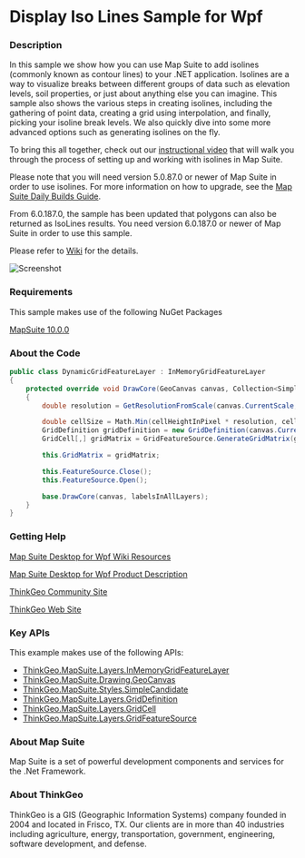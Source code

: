 # Display Iso Lines Sample for Wpf

### Description
In this sample we show how you can use Map Suite to add isolines (commonly known as contour lines) to your .NET application. Isolines are a way to visualize breaks between different groups of data such as elevation levels, soil properties, or just about anything else you can imagine. This sample also shows the various steps in creating isolines, including the gathering of point data, creating a grid using interpolation, and finally, picking your isoline break levels. We also quickly dive into some more advanced options such as generating isolines on the fly. 

To bring this all together, check out our [instructional video](https://www.youtube.com/watch?v=eejtCTftpzo) that will walk you through the process of setting up and working with isolines in Map Suite. 

Please note that you will need version 5.0.87.0 or newer of Map Suite in order to use isolines. For more information on how to upgrade, see the [Map Suite Daily Builds Guide](http://wiki.thinkgeo.com/wiki/map_suite_daily_builds_guide). 

From 6.0.187.0, the sample has been updated that polygons can also be returned as IsoLines results. You need version 6.0.187.0 or newer of Map Suite in order to use this sample.

Please refer to [Wiki](http://wiki.thinkgeo.com/wiki/map_suite_desktop_for_wpf) for the details.

![Screenshot](https://github.com/ThinkGeo/DisplayIsoLinesSample-ForWpf/blob/master/Screenshot.png)

### Requirements
This sample makes use of the following NuGet Packages

[MapSuite 10.0.0](https://www.nuget.org/packages?q=ThinkGeo)

### About the Code
```csharp
public class DynamicGridFeatureLayer : InMemoryGridFeatureLayer
{
    protected override void DrawCore(GeoCanvas canvas, Collection<SimpleCandidate> labelsInAllLayers)
    {
        double resolution = GetResolutionFromScale(canvas.CurrentScale, canvas.MapUnit);

        double cellSize = Math.Min(cellHeightInPixel * resolution, cellWidthInPixel * resolution);
        GridDefinition gridDefinition = new GridDefinition(canvas.CurrentWorldExtent, cellSize, NoDataValue, wellDepthPoints);
        GridCell[,] gridMatrix = GridFeatureSource.GenerateGridMatrix(gridDefinition, InterpolationModel);

        this.GridMatrix = gridMatrix;

        this.FeatureSource.Close();
        this.FeatureSource.Open();

        base.DrawCore(canvas, labelsInAllLayers);
    }
}
```
### Getting Help

[Map Suite Desktop for Wpf Wiki Resources](http://wiki.thinkgeo.com/wiki/map_suite_desktop_for_wpf)

[Map Suite Desktop for Wpf Product Description](https://thinkgeo.com/ui-controls#desktop-platforms)

[ThinkGeo Community Site](http://community.thinkgeo.com/)

[ThinkGeo Web Site](http://www.thinkgeo.com)

### Key APIs
This example makes use of the following APIs:

- [ThinkGeo.MapSuite.Layers.InMemoryGridFeatureLayer](http://wiki.thinkgeo.com/wiki/api/thinkgeo.mapsuite.layers.inmemorygridfeaturelayer)
- [ThinkGeo.MapSuite.Drawing.GeoCanvas](http://wiki.thinkgeo.com/wiki/api/thinkgeo.mapsuite.drawing.geocanvas)
- [ThinkGeo.MapSuite.Styles.SimpleCandidate](http://wiki.thinkgeo.com/wiki/api/thinkgeo.mapsuite.styles.simplecandidate)
- [ThinkGeo.MapSuite.Layers.GridDefinition](http://wiki.thinkgeo.com/wiki/api/thinkgeo.mapsuite.layers.griddefinition)
- [ThinkGeo.MapSuite.Layers.GridCell](http://wiki.thinkgeo.com/wiki/api/thinkgeo.mapsuite.layers.gridcell)
- [ThinkGeo.MapSuite.Layers.GridFeatureSource](http://wiki.thinkgeo.com/wiki/api/thinkgeo.mapsuite.layers.gridfeaturesource)

### About Map Suite
Map Suite is a set of powerful development components and services for the .Net Framework.

### About ThinkGeo
ThinkGeo is a GIS (Geographic Information Systems) company founded in 2004 and located in Frisco, TX. Our clients are in more than 40 industries including agriculture, energy, transportation, government, engineering, software development, and defense.
